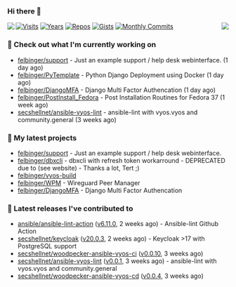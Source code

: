 ### Hi there 👋

<img align="left" src="https://github-readme-stats.vercel.app/api?username=felbinger&theme=dark">
<img align="right" src="https://github-readme-stats.vercel.app/api/top-langs/?username=felbinger&theme=dark">

[![Visits](https://badges.pufler.dev/visits/felbinger/felbinger?style=flat-square&color=black&logo=github)](https://github.com/felbinger)
[![Years](https://badges.pufler.dev/years/felbinger?style=flat-square&color=black&logo=github)](https://github.com/felbinger)
[![Repos](https://badges.pufler.dev/repos/felbinger?style=flat-square&color=black&logo=github)](https://github.com/felbinger?tab=repositories)
[![Gists](https://badges.pufler.dev/gists/felbinger?style=flat-square&color=black&logo=github)](https://gist.github.com/felbinger)
[![Monthly Commits](https://badges.pufler.dev/commits/monthly/felbinger?style=flat-square&color=black&logo=github)](https://github.com/felbinger)

### :construction_worker: Check out what I'm currently working on

- [felbinger/support](https://github.com/felbinger/support) - Just an example support / help desk webinterface.  (1 day ago)
- [felbinger/PyTemplate](https://github.com/felbinger/PyTemplate) - Python Django Deployment using Docker (1 day ago)
- [felbinger/DjangoMFA](https://github.com/felbinger/DjangoMFA) - Django Multi Factor Authencation (1 day ago)
- [felbinger/PostInstall_Fedora](https://github.com/felbinger/PostInstall_Fedora) - Post Installation Routines for Fedora 37 (1 week ago)
- [secshellnet/ansible-vyos-lint](https://github.com/secshellnet/ansible-vyos-lint) - ansible-lint with vyos.vyos and community.general (3 weeks ago)

### :seedling: My latest projects

- [felbinger/support](https://github.com/felbinger/support) - Just an example support / help desk webinterface. 
- [felbinger/dbxcli](https://github.com/felbinger/dbxcli) - dbxcli with refresh token workarround - DEPRECATED due to (see website) - Thanks a lot, Tert ;)
- [felbinger/vyos-build](https://github.com/felbinger/vyos-build)
- [felbinger/WPM](https://github.com/felbinger/WPM) - Wireguard Peer Manager
- [felbinger/DjangoMFA](https://github.com/felbinger/DjangoMFA) - Django Multi Factor Authencation

### :telescope: Latest releases I've contributed to

- [ansible/ansible-lint-action](https://github.com/ansible/ansible-lint-action) ([v6.11.0](https://github.com/ansible/ansible-lint-action/releases/tag/v6.11.0), 2 weeks ago) - Ansible-lint Github Action
- [secshellnet/keycloak](https://github.com/secshellnet/keycloak) ([v20.0.3](https://github.com/secshellnet/keycloak/releases/tag/v20.0.3), 2 weeks ago) - Keycloak &gt;17 with PostgreSQL support
- [secshellnet/woodpecker-ansible-vyos-ci](https://github.com/secshellnet/woodpecker-ansible-vyos-ci) ([v0.0.10](https://github.com/secshellnet/woodpecker-ansible-vyos-ci/releases/tag/v0.0.10), 3 weeks ago)
- [secshellnet/ansible-vyos-lint](https://github.com/secshellnet/ansible-vyos-lint) ([v0.0.1](https://github.com/secshellnet/ansible-vyos-lint/releases/tag/v0.0.1), 3 weeks ago) - ansible-lint with vyos.vyos and community.general
- [secshellnet/woodpecker-ansible-vyos-cd](https://github.com/secshellnet/woodpecker-ansible-vyos-cd) ([v0.0.4](https://github.com/secshellnet/woodpecker-ansible-vyos-cd/releases/tag/v0.0.4), 3 weeks ago)
